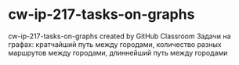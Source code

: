 # cw-ip-217-tasks-on-graphs
cw-ip-217-tasks-on-graphs created by GitHub Classroom
Задачи на графах: кратчайший путь между городами, количество разных маршрутов между городами, длиннейший путь между городами
